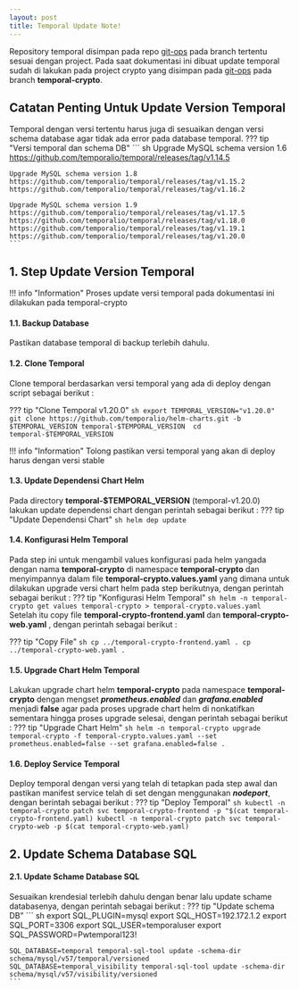 ```yaml
---
layout: post
title: Temporal Update Note!
---
```


Repository temporal disimpan pada repo [git-ops](https://bitbucket.org/loyaltoid/gitops-k8s/src/master/) pada branch tertentu sesuai dengan project.
Pada saat dokumentasi ini dibuat update temporal sudah di lakukan pada project crypto yang disimpan pada [git-ops](https://bitbucket.org/loyaltoid/gitops-k8s/src/temporal-crypto/) pada branch **temporal-crypto**.

## <b>Catatan Penting Untuk Update Version Temporal</b>
Temporal dengan versi tertentu harus juga di sesuaikan dengan versi schema database agar tidak ada error pada database temporal.
??? tip "Versi temporal dan schema DB"
    ``` sh
    Upgrade MySQL schema version 1.6
    https://github.com/temporalio/temporal/releases/tag/v1.14.5  

    Upgrade MySQL schema version 1.8 
    https://github.com/temporalio/temporal/releases/tag/v1.15.2  
    https://github.com/temporalio/temporal/releases/tag/v1.16.2  

    Upgrade MySQL schema version 1.9
    https://github.com/temporalio/temporal/releases/tag/v1.17.5  
    https://github.com/temporalio/temporal/releases/tag/v1.18.0 
    https://github.com/temporalio/temporal/releases/tag/v1.19.1   
    https://github.com/temporalio/temporal/releases/tag/v1.20.0
    ```

## <b>1. Step Update Version Temporal</b>

!!! info "Information"
    Proses update versi temporal pada dokumentasi ini dilakukan pada temporal-crypto

#### 1.1. Backup Database
Pastikan database temporal di backup terlebih dahulu.

#### 1.2. Clone Temporal 
Clone temporal berdasarkan versi temporal yang ada di deploy dengan script sebagai berikut :

??? tip "Clone Temporal v1.20.0"
    ``` sh
    export TEMPORAL_VERSION="v1.20.0"
    git clone https://github.com/temporalio/helm-charts.git -b $TEMPORAL_VERSION temporal-$TEMPORAL_VERSION 
    cd temporal-$TEMPORAL_VERSION
    ```

!!! info "Information"
    Tolong pastikan versi temporal yang akan di deploy harus dengan versi stable

#### 1.3. Update Dependensi Chart Helm
Pada directory **temporal-$TEMPORAL_VERSION** (temporal-v1.20.0) lakukan update dependensi chart dengan perintah sebagai berikut :
??? tip "Update Dependensi Chart"
    ``` sh
    helm dep update 
    ```

#### 1.4. Konfigurasi Helm Temporal
Pada step ini untuk mengambil values konfigurasi pada helm yangada dengan nama **temporal-crypto** di namespace **temporal-crypto** dan menyimpannya dalam file **temporal-crypto.values.yaml** yang dimana untuk dilakukan upgrade versi chart helm pada step berikutnya, dengan perintah sebagai berikut : 
??? tip "Konfigurasi Helm Temporal"
    ``` sh
    helm -n temporal-crypto get values temporal-crypto > temporal-crypto.values.yaml
    ```
Setelah itu copy file **temporal-crypto-frontend.yaml** dan **temporal-crypto-web.yaml** , dengan perintah sebagai berikut :

??? tip "Copy File"
    ``` sh
    cp ../temporal-crypto-frontend.yaml .
    cp ../temporal-crypto-web.yaml .
    ```

#### 1.5. Upgrade Chart Helm Temporal
Lakukan upgrade chart helm **temporal-crypto** pada namespace **temporal-crypto** dengan mengset ***prometheus.enabled*** dan ***grafana.enabled*** menjadi **false** agar pada proses upgrade chart helm di nonkatifkan sementara hingga proses upgrade selesai, dengan perintah sebagai berikut : 
??? tip "Upgrade Chart Helm"
    ``` sh
    helm -n temporal-crypto upgrade temporal-crypto -f temporal-crypto.values.yaml --set prometheus.enabled=false --set grafana.enabled=false .
    ```

#### 1.6. Deploy Service Temporal
Deploy temporal dengan versi yang telah di tetapkan pada step awal dan pastikan manifest service telah di set dengan menggunakan ***nodeport***, dengan berintah sebagai berikut : 
??? tip "Deploy Temporal"
    ``` sh
    kubectl -n temporal-crypto patch svc temporal-crypto-frontend -p "$(cat temporal-crypto-frontend.yaml)
    kubectl -n temporal-crypto patch svc temporal-crypto-web -p $(cat temporal-crypto-web.yaml)
    ```

## <b>2. Update Schema Database SQL</b>
#### 2.1. Update Schame Database SQL
Sesuaikan krendesial terlebih dahulu dengan benar lalu update schame databasenya, dengan perintah sebagai berikut :
??? tip "Update schema DB"
    ``` sh
    export SQL_PLUGIN=mysql
    export SQL_HOST=192.172.1.2
    export SQL_PORT=3306
    export SQL_USER=temporaluser
    export SQL_PASSWORD=Pwtemporal123!

    SQL_DATABASE=temporal temporal-sql-tool update -schema-dir schema/mysql/v57/temporal/versioned
    SQL_DATABASE=temporal_visibility temporal-sql-tool update -schema-dir schema/mysql/v57/visibility/versioned
    ```